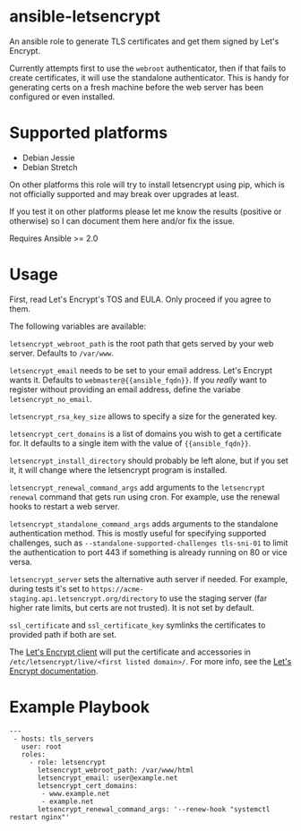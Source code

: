 # ansible-letsencrypt
An ansible role to generate TLS certificates and get them signed by Let's Encrypt.

Currently attempts first to use the `webroot` authenticator, then if that fails to create certificates,
it will use the standalone authenticator. This is handy for generating certs on a fresh machine before
the web server has been configured or even installed.

# Supported platforms
- Debian Jessie
- Debian Stretch

On other platforms this role will try to install letsencrypt using pip, which is not officially supported and may break over upgrades at least.

If you test it on other platforms please let me know the results (positive or
otherwise) so I can document them here and/or fix the issue.

Requires Ansible >= 2.0

# Usage
First, read Let's Encrypt's TOS and EULA. Only proceed if you agree to them.

The following variables are available:

`letsencrypt_webroot_path` is the root path that gets served by your web server. Defaults to `/var/www`.

`letsencrypt_email` needs to be set to your email address. Let's Encrypt wants it. Defaults to `webmaster@{{ansible_fqdn}}`. If you _really_ want to register without providing an email address, define the variabe `letsencrypt_no_email`.

`letsencrypt_rsa_key_size` allows to specify a size for the generated key.

`letsencrypt_cert_domains` is a list of domains you wish to get a certificate for. It defaults to a single item with the value of `{{ansible_fqdn}}`.

`letsencrypt_install_directory` should probably be left alone, but if you set it, it will change where the letsencrypt program is installed.

`letsencrypt_renewal_command_args` add arguments to the `letsencrypt renewal` command that gets run using cron.  For example, use the renewal hooks to restart a web server.

`letsencrypt_standalone_command_args` adds arguments to the standalone authentication method. This is mostly useful for specifying supported challenges, such as `--standalone-supported-challenges tls-sni-01` to limit the authentication to port 443 if something is already running on 80 or vice versa.

`letsencrypt_server` sets the alternative auth server if needed. For example, during tests it's set to `https://acme-staging.api.letsencrypt.org/directory` to use the staging server (far higher rate limits, but certs are not trusted). It is not set by default.

`ssl_certificate` and `ssl_certificate_key` symlinks the certificates to provided path if both are set.

The [Let's Encrypt client](https://github.com/letsencrypt/letsencrypt) will put the certificate and accessories in `/etc/letsencrypt/live/<first listed domain>/`. For more info, see the [Let's Encrypt documentation](https://letsencrypt.readthedocs.org/en/latest/using.html#where-are-my-certificates).

# Example Playbook
```
---
 - hosts: tls_servers
   user: root
   roles:
     - role: letsencrypt
       letsencrypt_webroot_path: /var/www/html
       letsencrypt_email: user@example.net
       letsencrypt_cert_domains:
        - www.example.net
        - example.net
       letsencrypt_renewal_command_args: '--renew-hook "systemctl restart nginx"'
```
